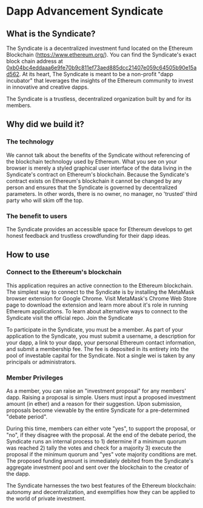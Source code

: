 # Dapp Advancement Syndicate

## What is the Syndicate?

The Syndicate is a decentralized investment fund located on the Ethereum Blockchain (https://www.ethereum.org/). You can find the Syndicate's exact block chain address at [0xb04bc4eddaaa6e9fe70b9c811ef73aed885dcc21407e059c64505b90e15ad562](https://ropsten.etherscan.io/tx/0xb04bc4eddaaa6e9fe70b9c811ef73aed885dcc21407e059c64505b90e15ad562). At its heart, The Syndicate is meant to be a non-profit "dapp incubator" that leverages the insights of the Ethereum community to invest in innovative and creative dapps.

The Syndicate is a trustless, decentralized organization built by and for its members.

## Why did we build it?

### The technology

We cannot talk about the benefits of the Syndicate without referencing of the blockchain technology used by Ethereum. What you see on your browser is merely a styled graphical user interface of the data living in the Syndicate's contract on Ethereum's blockchain. Because the Syndicate's contract exists on Ethereum's blockchain it cannot be changed by any person and ensures that the Syndicate is governed by decentralized parameters. In other words, there is no owner, no manager, no 'trusted' third party who will skim off the top.

### The benefit to users

The Syndicate provides an accessible space for Ethereum develops to get honest feedback and trustless crowdfunding for their dapp ideas.

## How to use

### Connect to the Ethereum's blockchain

This application requires an active connection to the Ethereum blockchain. The simplest way to connect to the Syndicate is by installing the MetaMask browser extension for Google Chrome. Visit MetaMask's Chrome Web Store page to download the extension and learn more about it's role in running Ethereum applications. To learn about alternative ways to connect to the Syndicate visit the official repo.
Join the Syndicate

To participate in the Syndicate, you must be a member. As part of your application to the Syndicate, you must submit a username, a description for your dapp, a link to your dapp, your personal Ethereum contact information, and submit a membership fee. The fee is deposited in its entirety into the pool of investable capital for the Syndicate. Not a single wei is taken by any principals or administrators.

### Member Privileges

As a member, you can raise an "investment proposal" for any members' dapp. Raising a proposal is simple. Users must input a proposed investment amount (in ether) and a reason for their suggestion. Upon submission, proposals become viewable by the entire Syndicate for a pre-determined "debate period".

During this time, members can either vote "yes", to support the proposal, or "no", if they disagree with the proposal. At the end of the debate period, the Syndicate runs an internal process to 1) determine if a minimum quorum was reached 2) tally the votes and check for a majority 3) execute the proposal if the minimum quorum and "yes" vote majority conditions are met. The proposed funding amount is immediately debited from the Syndicate's aggregate investment pool and sent over the blockchain to the creator of the dapp.

The Syndicate harnesses the two best features of the Ethereum blockchain: autonomy and decentralization, and exemplifies how they can be applied to the world of private investment.
